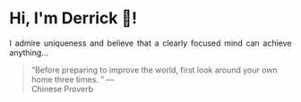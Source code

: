# Hi, I'm Derrick 👋!
<p align="justify">I admire uniqueness and believe that a clearly focused mind can achieve anything...</p> 
<!-- #quote-start -->
<blockquote>&ldquo;Before preparing to improve the world, first look around your own home three times. &rdquo; &mdash; <footer>Chinese Proverb</footer></blockquote>
<!-- #quote-end -->
